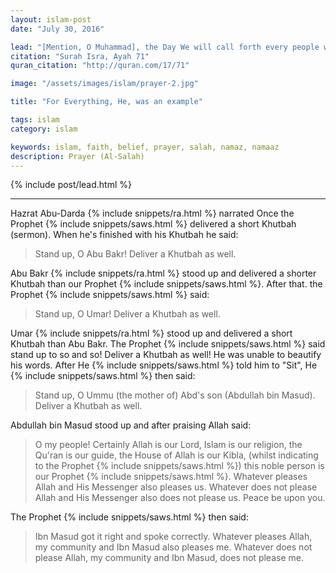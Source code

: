 ```yaml
---
layout: islam-post
date: "July 30, 2016"

lead: "[Mention, O Muhammad], the Day We will call forth every people with their record [of deeds]. Then whoever is given his record in his right hand - those will read their records, and injustice will not be done to them, [even] as much as a thread [inside the date seed]."
citation: "Surah Isra, Ayah 71"
quran_citation: "http://quran.com/17/71"

image: "/assets/images/islam/prayer-2.jpg"

title: "For Everything, He, was an example"

tags: islam
category: islam

keywords: islam, faith, belief, prayer, salah, namaz, namaaz
description: Prayer (Al-Salah)
---
```


<!--more-->

{% include post/lead.html %}

***

Hazrat Abu-Darda {% include snippets/ra.html %} narrated Once the Prophet {% include snippets/saws.html %} delivered a short Khutbah (sermon). When he's finished with his Khutbah he said:

> Stand up, O Abu Bakr! Deliver a Khutbah as well.

Abu Bakr {% include snippets/ra.html %} stood up and delivered a shorter Khutbah than our Prophet {% include snippets/saws.html %}. After that. the Prophet {% include snippets/saws.html %} said:

> Stand up, O Umar! Deliver a Khutbah as well.

Umar {% include snippets/ra.html %} stood up and delivered a short Khutbah than Abu Bakr. The Prophet {% include snippets/saws.html %} said stand up to so and so! Deliver a Khutbah as well! He was unable to beautify his words. After He {% include snippets/saws.html %} told him to "Sit", He {% include snippets/saws.html %} then said:

> Stand up, O Ummu (the mother of) Abd's son (Abdullah bin Masud). Deliver a Khutbah as well.

Abdullah bin Masud stood up and after praising Allah said: 

> O my people! Certainly Allah is our Lord, Islam is our religion, the Qu'ran is our guide, the House of Allah is our Kibla, (whilst indicating to the Prophet {% include snippets/saws.html %}) this noble person is our Prophet {% include snippets/saws.html %}. Whatever pleases Allah and His Messenger also pleases us. Whatever does not please Allah and His Messenger also does not please us. Peace be upon you.

The Prophet {% include snippets/saws.html %} then said:

> Ibn Masud got it right and spoke correctly. Whatever pleases Allah, my community and Ibn Masud also pleases me. Whatever does not please Allah, my community and Ibn Masud, does not please me.
